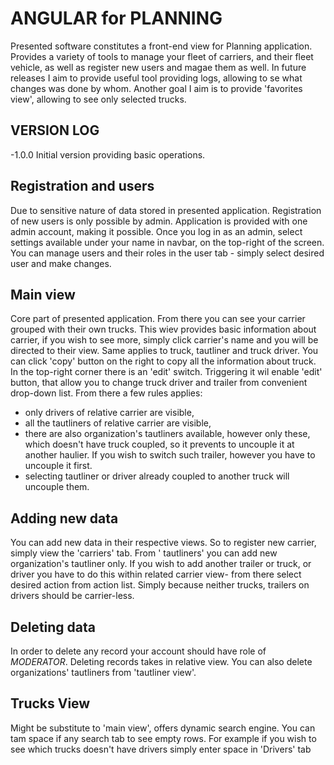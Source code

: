 # ANGULAR for PLANNING

Presented software constitutes a front-end view for Planning application. Provides a variety of tools to manage your
fleet of carriers,
and their fleet vehicle, as well as register new users and magae them as well. In future releases I aim to provide
useful tool providing
logs, allowing to se what changes was done by whom. Another goal I aim is to provide 'favorites view', allowing to see
only selected trucks.

## VERSION LOG

-1.0.0 Initial version providing basic operations.

## Registration and users

Due to sensitive nature of data stored in presented application. Registration of new users is only possible by admin.
Application is provided with one admin account, making it possible. Once you log in as an admin, select settings
available
under your name in navbar, on the top-right of the screen. You can manage users and their roles in the user tab - simply
select desired user and make changes.

## Main view

Core part of presented application. From there you can see your carrier grouped with their own trucks. This wiev
provides basic information about carrier, if you wish to see more, simply click carrier's name and you will be directed
to their view.
Same applies to truck, tautliner and truck driver. You can click 'copy' button on the right to copy all the information
about truck.
In the top-right corner there is an 'edit' switch. Triggering it wil enable 'edit' button, that allow you to change
truck driver and trailer from convenient drop-down list. From there a few rules applies:

- only drivers of relative carrier are visible,
- all the tautliners of relative carrier are visible,
- there are also organization's tautliners available, however only these, which doesn't have truck coupled, so it
  prevents
  to uncouple it at another haulier. If you wish to switch such trailer, however you have to uncouple it first.
- selecting tautliner or driver already coupled to another truck will uncouple them.

## Adding new data

You can add new data in their respective views. So to register new carrier, simply view the 'carriers' tab. From '
tautliners' you can add new organization's tautliner only. If you wish to add another trailer or truck, or driver you
have to do this within
related carrier view- from there select desired action from action list. Simply because neither trucks, trailers on
drivers should be carrier-less.

## Deleting data

In order to delete any record your account should have role of *MODERATOR*. Deleting records takes in relative view. You
can also delete organizations' tautliners from 'tautliner view'.

## Trucks View

Might be substitute to 'main view', offers dynamic search engine. You can tam space if any search tab to see empty rows.
For example if you wish to see which trucks doesn't have drivers simply enter space in 'Drivers' tab   
